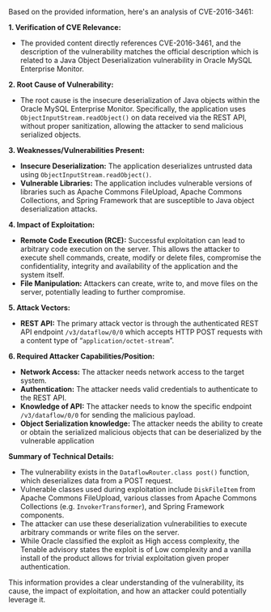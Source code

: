 Based on the provided information, here's an analysis of CVE-2016-3461:

**1. Verification of CVE Relevance:**

-   The provided content directly references CVE-2016-3461, and the description of the vulnerability matches the official description which is related to a Java Object Deserialization vulnerability in Oracle MySQL Enterprise Monitor.

**2. Root Cause of Vulnerability:**

-   The root cause is the insecure deserialization of Java objects within the Oracle MySQL Enterprise Monitor. Specifically, the application uses `ObjectInputStream.readObject()` on data received via the REST API, without proper sanitization, allowing the attacker to send malicious serialized objects.

**3. Weaknesses/Vulnerabilities Present:**

-   **Insecure Deserialization:** The application deserializes untrusted data using `ObjectInputStream.readObject()`.
-   **Vulnerable Libraries:** The application includes vulnerable versions of libraries such as Apache Commons FileUpload, Apache Commons Collections, and Spring Framework that are susceptible to Java object deserialization attacks.

**4. Impact of Exploitation:**

-   **Remote Code Execution (RCE):** Successful exploitation can lead to arbitrary code execution on the server. This allows the attacker to execute shell commands, create, modify or delete files, compromise the confidentiality, integrity and availability of the application and the system itself.
-   **File Manipulation:**  Attackers can create, write to, and move files on the server, potentially leading to further compromise.

**5. Attack Vectors:**

-   **REST API:** The primary attack vector is through the authenticated REST API endpoint `/v3/dataflow/0/0` which accepts HTTP POST requests with a content type of “`application/octet-stream`”.

**6. Required Attacker Capabilities/Position:**

-   **Network Access:** The attacker needs network access to the target system.
-   **Authentication:**  The attacker needs valid credentials to authenticate to the REST API.
-   **Knowledge of API:**  The attacker needs to know the specific endpoint `/v3/dataflow/0/0` for sending the malicious payload.
-   **Object Serialization knowledge:** The attacker needs the ability to create or obtain the serialized malicious objects that can be deserialized by the vulnerable application

**Summary of Technical Details:**

-   The vulnerability exists in the `DataflowRouter.class post()` function, which deserializes data from a POST request.
-   Vulnerable classes used during exploitation include `DiskFileItem` from Apache Commons FileUpload, various classes from Apache Commons Collections (e.g. `InvokerTransformer`), and Spring Framework components.
-   The attacker can use these deserialization vulnerabilities to execute arbitrary commands or write files on the server.
-  While Oracle classified the exploit as High access complexity, the Tenable advisory states the exploit is of Low complexity and a vanilla install of the product allows for trivial exploitation given proper authentication.

This information provides a clear understanding of the vulnerability, its cause, the impact of exploitation, and how an attacker could potentially leverage it.